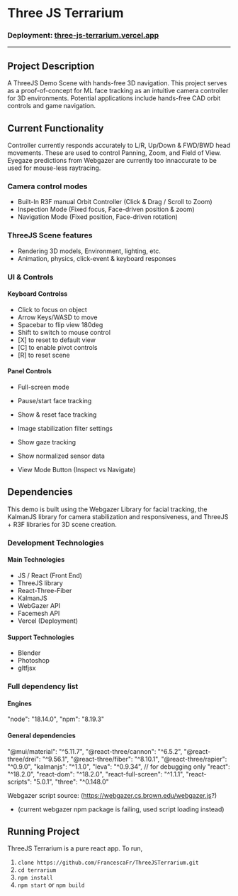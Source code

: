 # Three JS Terrarium 

### Deployment: [three-js-terrarium.vercel.app](three-js-terrarium.vercel.app)

---
## Project Description

A ThreeJS Demo Scene with hands-free 3D navigation. This project serves as a proof-of-concept for ML face tracking as an intuitive camera controller for 3D environments. Potential applications include hands-free CAD orbit controls and game navigation.

## Current Functionality

Controller currently responds accurately to L/R, Up/Down & FWD/BWD head movements. These are used to control Panning, Zoom, and Field of View.
Eyegaze predictions from Webgazer are currently too innaccurate to be used for mouse-less raytracing.

### Camera control modes
- Built-In R3F manual Orbit Controller (Click & Drag / Scroll to Zoom)
- Inspection Mode (Fixed focus, Face-driven position & zoom) 
- Navigation Mode (Fixed position, Face-driven rotation)

### ThreeJS Scene features
- Rendering 3D models, Environment, lighting, etc.
- Animation, physics, click-event & keyboard responses

### UI & Controls
#### Keyboard Controlss
- Click to focus on object
- Arrow Keys/WASD to move
- Spacebar to flip view 180deg
- Shift to switch to mouse control
- \[X] to reset to default view
- [C] to enable pivot controls
- [R]  to reset scene

#### Panel Controls
- Full-screen mode
- Pause/start face tracking
- Show & reset face tracking
- Image stabilization filter settings
- Show gaze tracking 
- Show normalized sensor data

- View Mode Button (Inspect vs Navigate)

## Dependencies
This demo is built using the Webgazer Library for facial tracking, the KalmanJS library for camera stabilization and responsiveness, and ThreeJS + R3F libraries for 3D scene creation.

### Development Technologies
#### Main Technologies
- JS / React (Front End)
- ThreeJS library
- React-Three-Fiber
- KalmanJS
- WebGazer API
- Facemesh API
- Vercel (Deployment)

#### Support Technologies
- Blender
- Photoshop
- gltfjsx

### Full dependency list

#### Engines
"node": "18.14.0",
"npm": "8.19.3"

#### General dependencies
"@mui/material": "^5.11.7",
"@react-three/cannon": "^6.5.2",
"@react-three/drei": "^9.56.1",
"@react-three/fiber": "^8.10.1",
"@react-three/rapier": "^0.9.0",
"kalmanjs": "^1.1.0",
"leva": "^0.9.34", // for debugging only
"react": "^18.2.0",
"react-dom": "^18.2.0",
"react-full-screen": "^1.1.1",
"react-scripts": "5.0.1",
"three": "^0.148.0"

Webgazer script source: (https://webgazer.cs.brown.edu/webgazer.js?)
- (current webgazer npm package is failing, used script loading instead)

## Running Project
ThreeJS Terrarium is a pure react app. To run, 
1. `clone https://github.com/FrancescaFr/ThreeJSTerrarium.git`
2. `cd terrarium`
3. `npm install`
4. `npm start` or `npm build`
